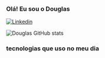 
### Olá! Eu sou o Douglas 

[![Linkedin](https://img.shields.io/badge/LinkedIn-0077B5?style=for-the-badge&logo=linkedin&logoColor=white)](https://www.linkedin.com/in/douglas-lopes-1a724314b/)

![Douglas GitHub stats](https://github-readme-stats.vercel.app/api?username=anuraghazra&theme=transparent_icons=true)

### tecnologias que uso no meu dia 

<div style="display: inline_block"><br/>
<img align="center" alt="" src="https://img.shields.io/badge/Python-3776AB?style=for-the-badge&logo=python&logoColor=white" /> 
